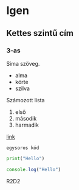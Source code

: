 # Igen
## Kettes szintű cím
### 3-as


Sima szöveg.

- alma
- körte
- szilva

Számozott lista
1. első
2. második
3. harmadik

[link](http://acsjszki.hu)

`egysoros kód`
```python
print("Hello")
```

```javascript
console.log("Hello")
```

R2D2